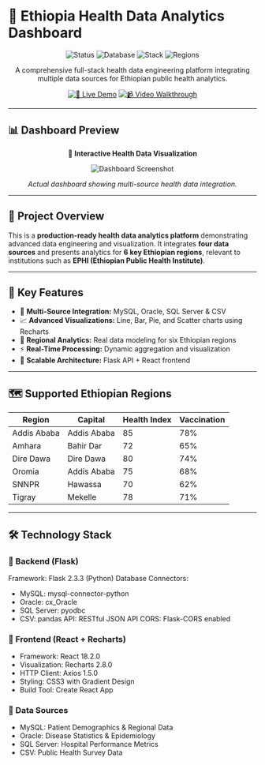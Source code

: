 # 🏥 Ethiopia Health Data Analytics Dashboard

<div align="center">

![Status](https://img.shields.io/badge/Status-Ready_for_Deployment-brightgreen)
![Database](https://img.shields.io/badge/Database-MySQL%20%7C%20Oracle%20%7C%20SQL%20Server%20%7C%20CSV-blue)
![Stack](https://img.shields.io/badge/Stack-Flask%20%7C%20React%20%7C%20Recharts-orange)
![Regions](https://img.shields.io/badge/Regions-6_Ethiopian_Regions-success)

A comprehensive full-stack health data engineering platform integrating multiple data sources for Ethiopian public health analytics.

[![🚀 Live Demo](https://img.shields.io/badge/%F0%9F%9A%80_Live_Demo-Click_Here-purple)](https://your-live-demo-link)
[![📹 Video Walkthrough](https://img.shields.io/badge/%F0%9F%93%B9_Video_Walkthrough-Watch_Here-red)](https://your-video-link)

</div>

---

## 📊 Dashboard Preview
<div align="center">

🎯 **Interactive Health Data Visualization**

![Dashboard Screenshot](https://via.placeholder.com/800x400/667eea/ffffff?text=Health+Data+Dashboard+Screenshot)

_Actual dashboard showing multi-source health data integration._

</div>

---

## 🌟 Project Overview
This is a **production-ready health data analytics platform** demonstrating advanced data engineering and visualization. It integrates **four data sources** and presents analytics for **6 key Ethiopian regions**, relevant to institutions such as **EPHI (Ethiopian Public Health Institute)**.

---

## 🎯 Key Features
- 🔗 **Multi-Source Integration:** MySQL, Oracle, SQL Server & CSV
- 📈 **Advanced Visualizations:** Line, Bar, Pie, and Scatter charts using Recharts
- 🏥 **Regional Analytics:** Real data modeling for six Ethiopian regions
- ⚡ **Real-Time Processing:** Dynamic aggregation and visualization
- 🧱 **Scalable Architecture:** Flask API + React frontend

---

## 🗺️ Supported Ethiopian Regions

| Region        | Capital       | Health Index | Vaccination |
|----------------|----------------|---------------|--------------|
| Addis Ababa   | Addis Ababa   | 85 | 78% |
| Amhara        | Bahir Dar     | 72 | 65% |
| Dire Dawa     | Dire Dawa     | 80 | 74% |
| Oromia        | Addis Ababa   | 75 | 68% |
| SNNPR         | Hawassa       | 70 | 62% |
| Tigray        | Mekelle       | 78 | 71% |

---

## 🛠️ Technology Stack

### 🔹 Backend (Flask)
Framework: Flask 2.3.3 (Python)
Database Connectors:
  - MySQL: mysql-connector-python
  - Oracle: cx_Oracle
  - SQL Server: pyodbc
  - CSV: pandas
API: RESTful JSON API
CORS: Flask-CORS enabled

### 🔹 Frontend (React + Recharts)
  - Framework: React 18.2.0
  - Visualization: Recharts 2.8.0
  - HTTP Client: Axios 1.5.0
  - Styling: CSS3 with Gradient Design
  - Build Tool: Create React App

### 🔹 Data Sources
  - MySQL: Patient Demographics & Regional Data
  - Oracle: Disease Statistics & Epidemiology
  - SQL Server: Hospital Performance Metrics
  - CSV: Public Health Survey Data
